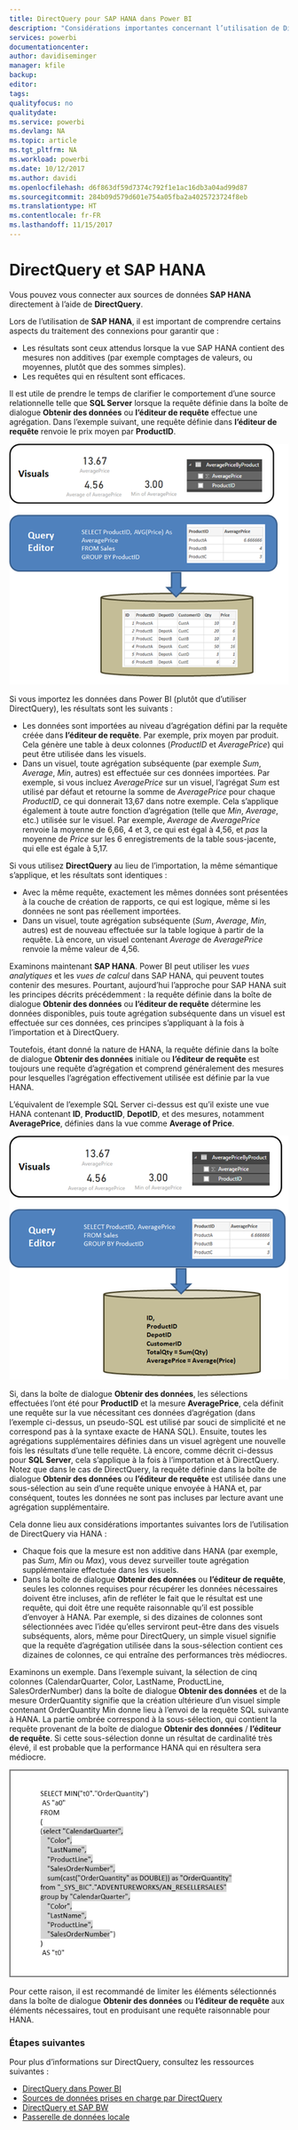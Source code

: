 ```yaml
---
title: DirectQuery pour SAP HANA dans Power BI
description: "Considérations importantes concernant l’utilisation de DirectQuery avec SAP HANA"
services: powerbi
documentationcenter: 
author: davidiseminger
manager: kfile
backup: 
editor: 
tags: 
qualityfocus: no
qualitydate: 
ms.service: powerbi
ms.devlang: NA
ms.topic: article
ms.tgt_pltfrm: NA
ms.workload: powerbi
ms.date: 10/12/2017
ms.author: davidi
ms.openlocfilehash: d6f863df59d7374c792f1e1ac16db3a04ad99d87
ms.sourcegitcommit: 284b09d579d601e754a05fba2a4025723724f8eb
ms.translationtype: HT
ms.contentlocale: fr-FR
ms.lasthandoff: 11/15/2017
---
```

# <a name="directquery-and-sap-hana"></a>DirectQuery et SAP HANA
Vous pouvez vous connecter aux sources de données **SAP HANA** directement à l’aide de **DirectQuery**.

Lors de l’utilisation de **SAP HANA**, il est important de comprendre certains aspects du traitement des connexions pour garantir que :

* Les résultats sont ceux attendus lorsque la vue SAP HANA contient des mesures non additives (par exemple comptages de valeurs, ou moyennes, plutôt que des sommes simples).
* Les requêtes qui en résultent sont efficaces.

Il est utile de prendre le temps de clarifier le comportement d’une source relationnelle telle que **SQL Server** lorsque la requête définie dans la boîte de dialogue **Obtenir des données** ou **l’éditeur de requête** effectue une agrégation. Dans l’exemple suivant, une requête définie dans **l’éditeur de requête** renvoie le prix moyen par **ProductID**.

![](media/desktop-directquery-sap-hana/directquery-sap-hana_01.png)

Si vous importez les données dans Power BI (plutôt que d’utiliser DirectQuery), les résultats sont les suivants :

* Les données sont importées au niveau d’agrégation défini par la requête créée dans **l’éditeur de requête**. Par exemple, prix moyen par produit. Cela génère une table à deux colonnes (*ProductID* et *AveragePrice*) qui peut être utilisée dans les visuels.
* Dans un visuel, toute agrégation subséquente (par exemple *Sum*, *Average*, *Min*, autres) est effectuée sur ces données importées.  Par exemple, si vous incluez *AveragePrice* sur un visuel, l’agrégat *Sum* est utilisé par défaut et retourne la somme de *AveragePrice* pour chaque *ProductID*, ce qui donnerait 13,67 dans notre exemple. Cela s’applique également à toute autre fonction d’agrégation (telle que *Min*, *Average*, etc.) utilisée sur le visuel. Par exemple, *Average* de *AveragePrice* renvoie la moyenne de 6,66, 4 et 3, ce qui est égal à 4,56, et *pas* la moyenne de *Price* sur les 6 enregistrements de la table sous-jacente, qui elle est égale à 5,17.

Si vous utilisez **DirectQuery** au lieu de l’importation, la même sémantique s’applique, et les résultats sont identiques :

* Avec la même requête, exactement les mêmes données sont présentées à la couche de création de rapports, ce qui est logique, même si les données ne sont pas réellement importées.
* Dans un visuel, toute agrégation subséquente (*Sum*, *Average*, *Min*, autres) est de nouveau effectuée sur la table logique à partir de la requête. Là encore, un visuel contenant *Average* de *AveragePrice* renvoie la même valeur de 4,56.

Examinons maintenant **SAP HANA**. Power BI peut utiliser les *vues analytiques* et les *vues de calcul* dans SAP HANA, qui peuvent toutes contenir des mesures. Pourtant, aujourd’hui l’approche pour SAP HANA suit les principes décrits précédemment : la requête définie dans la boîte de dialogue **Obtenir des données** ou **l’éditeur de requête** détermine les données disponibles, puis toute agrégation subséquente dans un visuel est effectuée sur ces données, ces principes s’appliquant à la fois à l’importation et à DirectQuery.

Toutefois, étant donné la nature de HANA, la requête définie dans la boîte de dialogue **Obtenir des données** initiale ou **l’éditeur de requête** est toujours une requête d’agrégation et comprend généralement des mesures pour lesquelles l’agrégation effectivement utilisée est définie par la vue HANA.

L’équivalent de l’exemple SQL Server ci-dessus est qu’il existe une vue HANA contenant **ID**, **ProductID**, **DepotID**, et des mesures, notamment **AveragePrice**, définies dans la vue comme **Average of Price**.

![](media/desktop-directquery-sap-hana/directquery-sap-hana_02.png)

Si, dans la boîte de dialogue **Obtenir des données**, les sélections effectuées l’ont été pour **ProductID** et la mesure **AveragePrice**, cela définit une requête sur la vue nécessitant ces données d’agrégation (dans l’exemple ci-dessus, un pseudo-SQL est utilisé par souci de simplicité et ne correspond pas à la syntaxe exacte de HANA SQL). Ensuite, toutes les agrégations supplémentaires définies dans un visuel agrègent une nouvelle fois les résultats d’une telle requête. Là encore, comme décrit ci-dessus pour **SQL Server**, cela s’applique à la fois à l’importation et à DirectQuery. Notez que dans le cas de DirectQuery, la requête définie dans la boîte de dialogue **Obtenir des données** ou **l’éditeur de requête** est utilisée dans une sous-sélection au sein d’une requête unique envoyée à HANA et, par conséquent, toutes les données ne sont pas incluses par lecture avant une agrégation supplémentaire.

Cela donne lieu aux considérations importantes suivantes lors de l’utilisation de DirectQuery via HANA :

* Chaque fois que la mesure est non additive dans HANA (par exemple, pas *Sum*, *Min* ou *Max*), vous devez surveiller toute agrégation supplémentaire effectuée dans les visuels.
* Dans la boîte de dialogue **Obtenir des données** ou **l’éditeur de requête**, seules les colonnes requises pour récupérer les données nécessaires doivent être incluses, afin de refléter le fait que le résultat est une requête, qui doit être une requête raisonnable qu’il est possible d’envoyer à HANA. Par exemple, si des dizaines de colonnes sont sélectionnées avec l’idée qu’elles serviront peut-être dans des visuels subséquents, alors, même pour DirectQuery, un simple visuel signifie que la requête d’agrégation utilisée dans la sous-sélection contient ces dizaines de colonnes, ce qui entraîne des performances très médiocres.

Examinons un exemple. Dans l’exemple suivant, la sélection de cinq colonnes (CalendarQuarter, Color, LastName, ProductLine, SalesOrderNumber) dans la boîte de dialogue **Obtenir des données** et de la mesure OrderQuantity signifie que la création ultérieure d’un visuel simple contenant OrderQuantity Min donne lieu à l’envoi de la requête SQL suivante à HANA. La partie ombrée correspond à la sous-sélection, qui contient la requête provenant de la boîte de dialogue **Obtenir des données** / **l’éditeur de requête**. Si cette sous-sélection donne un résultat de cardinalité très élevé, il est probable que la performance HANA qui en résultera sera médiocre.

![](media/desktop-directquery-sap-hana/directquery-sap-hana_03.png)

Pour cette raison, il est recommandé de limiter les éléments sélectionnés dans la boîte de dialogue **Obtenir des données** ou **l’éditeur de requête** aux éléments nécessaires, tout en produisant une requête raisonnable pour HANA.

### <a name="next-steps"></a>Étapes suivantes
Pour plus d’informations sur DirectQuery, consultez les ressources suivantes :

* [DirectQuery dans Power BI](desktop-directquery-about.md)
* [Sources de données prises en charge par DirectQuery](desktop-directquery-data-sources.md)
* [DirectQuery et SAP BW](desktop-directquery-sap-bw.md)
* [Passerelle de données locale](service-gateway-onprem.md)

